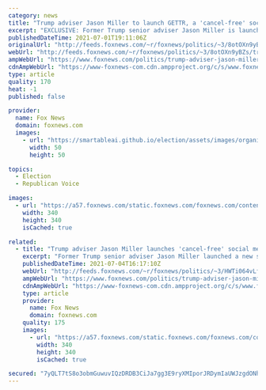 ```yaml
---
category: news
title: "Trump adviser Jason Miller to launch GETTR, a 'cancel-free' social media platform"
excerpt: "EXCLUSIVE: Former Trump senior adviser Jason Miller is launching a new social media platform on July 4 to declare “independence” from Big Tech, billing it as a “cancel-free zone” focused on free speech, with “superior technology” that he says will “be the envy” of Silicon Valley."
publishedDateTime: 2021-07-01T19:11:06Z
originalUrl: "http://feeds.foxnews.com/~r/foxnews/politics/~3/8otOXn9yBZs/trump-adviser-jason-miller-to-launch-gettr-a-cancel-free-social-media-platform"
webUrl: "http://feeds.foxnews.com/~r/foxnews/politics/~3/8otOXn9yBZs/trump-adviser-jason-miller-to-launch-gettr-a-cancel-free-social-media-platform"
ampWebUrl: "https://www.foxnews.com/politics/trump-adviser-jason-miller-to-launch-gettr-a-cancel-free-social-media-platform.amp"
cdnAmpWebUrl: "https://www-foxnews-com.cdn.ampproject.org/c/s/www.foxnews.com/politics/trump-adviser-jason-miller-to-launch-gettr-a-cancel-free-social-media-platform.amp"
type: article
quality: 170
heat: -1
published: false

provider:
  name: Fox News
  domain: foxnews.com
  images:
    - url: "https://smartableai.github.io/election/assets/images/organizations/foxnews.com-50x50.jpg"
      width: 50
      height: 50

topics:
  - Election
  - Republican Voice

images:
  - url: "https://a57.foxnews.com/static.foxnews.com/foxnews.com/content/uploads/2020/10/340/340/brooke-singman-headshot.jpg?ve=1&tl=1"
    width: 340
    height: 340
    isCached: true

related:
  - title: "Trump adviser Jason Miller launches 'cancel-free' social media platform"
    excerpt: "Former Trump senior adviser Jason Miller launched a new social media platform on Sunday, using the July 4 holiday to declare \"independence\" from Big Tech."
    publishedDateTime: 2021-07-04T16:17:10Z
    webUrl: "http://feeds.foxnews.com/~r/foxnews/politics/~3/HWTi064vLfo/trump-adviser-jason-miller-launches-social-media-platform"
    ampWebUrl: "https://www.foxnews.com/politics/trump-adviser-jason-miller-launches-social-media-platform.amp"
    cdnAmpWebUrl: "https://www-foxnews-com.cdn.ampproject.org/c/s/www.foxnews.com/politics/trump-adviser-jason-miller-launches-social-media-platform.amp"
    type: article
    provider:
      name: Fox News
      domain: foxnews.com
    quality: 175
    images:
      - url: "https://a57.foxnews.com/static.foxnews.com/foxnews.com/content/uploads/2020/10/340/340/brooke-singman-headshot.jpg?ve=1&tl=1"
        width: 340
        height: 340
        isCached: true

secured: "7yQLT7tS8o3obmGuwuvIQzDRDB3CiJa7gg3E9ryXMIporJRDymIaUWJzgdONh89i/KpqcQ8Ep1dI7/cZXwf1Q2ZE0DTg48hrNkxQxD7WGF4y/K6Tb2nxP5m7E0STFggrtbudZGRPVXXAWOuFDw+Q/B1bQddF6qrdIT3zDLUeHRrq13K3iWgfqgqUX9jWpCkLfhky/Am3rm50BulElud7smz62DshpFmtdACj52/M6Uhww1dkSYlbHtv6TqS6dbOyQ6UkBfg246O8uzS1HalEo0vEHBp9G+P0QwPkaeza8s8/awMU6/O/lfdXwjTGeqAycyHgM6v5beShybkYy+5KDttblEqzuuF6TVQ+/Z87b/I=;GCSJIA/z+3c8KELNG6dAog=="
---
```


